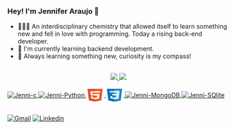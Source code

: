 ### Hey! I'm Jennifer Araujo 👋 
 
- 👩🏽‍💻 An interdisciplinary chemistry that allowed itself to learn something new and fell in love with programming. Today a rising back-end developer.
- 🌱 I'm currently learning backend development.
- 🧠 Always learning something new, curiosity is my compass!

##

<div align="center">
  <a href="https://github.com/JenniferAraujo">
  <img height="30%" src="https://github-readme-stats.vercel.app/api?username=JenniferAraujo&show_icons=true&theme=moltack&include_all_commits=true&count_private=true"/>
  <img height="30%" src="https://github-readme-stats.vercel.app/api/top-langs/?username=JenniferAraujo&layout=compact&langs_count=7&theme=moltack"/>
</div>
          
 <div style="display: inline_block"><br>
  <img align="center" alt="Jenni-c" height="30" width="40" src="https://cdn.jsdelivr.net/gh/devicons/devicon/icons/c/c-original.svg">
  <img align="center" alt="Jenni-Python" height="30" width="40" src="https://cdn.jsdelivr.net/gh/devicons/devicon/icons/python/python-original.svg" />
  <img align="center" alt="Jenni-HTML" height="30" width="40" src="https://raw.githubusercontent.com/devicons/devicon/master/icons/html5/html5-original.svg">
  <img align="center" alt="Jenni-CSS" height="30" width="40" src="https://raw.githubusercontent.com/devicons/devicon/master/icons/css3/css3-original.svg">
  <img align="center" alt="Jenni-MongoDB" height="30" width="40" src="https://cdn.jsdelivr.net/gh/devicons/devicon/icons/mongodb/mongodb-original.svg" />
   <img align="center" alt="Jenni-SQlite" height="30" width="40" src="https://cdn.jsdelivr.net/gh/devicons/devicon/icons/sqlite/sqlite-original.svg" />
</div>          

##

[![Gmail](https://img.shields.io/badge/Gmail-D14836?style=for-the-badge&logo=gmail&logoColor=white)](mailto:jennyarauj@icloud.com)
[![Linkedin](https://img.shields.io/badge/LinkedIn-0077B5?style=for-the-badge&logo=linkedin&logoColor=white)](https://www.linkedin.com/in/jenniferaraujooliveira)
